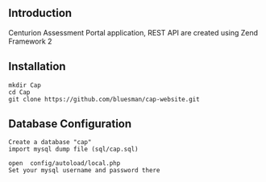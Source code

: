 Introduction
------------
Centurion Assessment Portal application, REST API are created using Zend Framework 2

Installation
------------

    mkdir Cap
    cd Cap
    git clone https://github.com/bluesman/cap-website.git
    

Database Configuration
------------
    Create a database "cap"
    import mysql dump file (sql/cap.sql)
    
    open  config/autoload/local.php
    Set your mysql username and password there
     

